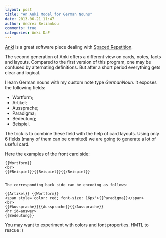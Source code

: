 ```yaml
---
layout: post
title: "An Anki Model for German Nouns"
date: 2013-06-21 11:47
author: Andrei Beliankou
comments: true
categories: Anki DaF
---
```


[Anki](http://ankisrs.net/) is a great software piece dealing with [Spaced Repetition](http://en.wikipedia.org/wiki/Spaced_repetition).

The second generation of Anki offers a different view on cards, notes, facts and layouts. Compared to the first version of this program, one may be confused by alternating definitions. But after a short period everything gets clear and logical.

I learn German nouns with my custom note type *GermanNoun*. It exposes the following fields:

  * Wortform;
  * Artikel;
  * Aussprache;
  * Paradigma;
  * Bedeutung;
  * Beispiel.

The trick is to combine these field with the help of card layouts. Using only 6 fields (many of them can be ommited) we are going to generate a lot of useful card.

Here the examples of the front card side:

```
{{Wortform}}
<br>
{{#Beispiel}}{{Beispiel}}{{/Beispiel}}

```

``` shell

The corresponding back side can be encoding as follows:

{{Artikel}} {{Wortform}}
<span style='color: red; font-size: 16px'>{{Paradigma}}</span>
<br>
{{#Aussprache}}{{Aussprache}}{{/Aussprache}}
<hr id=answer>
{{Bedeutung}}

```

You may want to experiment with colors and font properties. HMTL to rescue :)
